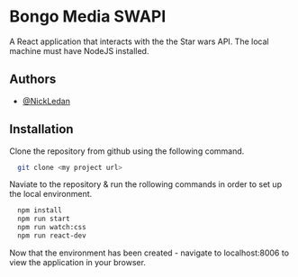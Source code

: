 
# Bongo Media SWAPI

A React application that interacts with the the Star wars API. The local machine must have NodeJS installed.

## Authors

- [@NickLedan](https://www.github.com/Ledan-bot)


## Installation

Clone the repository from github using the following command.
```bash
  git clone <my project url>
```
Naviate to the repository & run the rollowing commands in order to set up the local environment.

```bash
  npm install
  npm run start
  npm run watch:css
  npm run react-dev
```
Now that the environment has been created - navigate to localhost:8006 to view the application in your browser.
